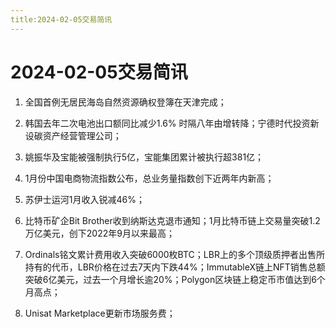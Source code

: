 ```yaml
---
title:2024-02-05交易简讯
---
```

# 2024-02-05交易简讯

1. 全国首例无居民海岛自然资源确权登簿在天津完成；

2. 韩国去年二次电池出口额同比减少1.6% 时隔八年由增转降；宁德时代投资新设碳资产经营管理公司；

3. 姚振华及宝能被强制执行5亿，宝能集团累计被执行超381亿；

4. 1月份中国电商物流指数公布，总业务量指数创下近两年内新高；

5. 苏伊士运河1月收入锐减46%；

6. 比特币矿企Bit Brother收到纳斯达克退市通知；1月比特币链上交易量突破1.2万亿美元，创下2022年9月以来最高；

7. Ordinals铭文累计费用收入突破6000枚BTC；LBR上的多个顶级质押者出售所持有的代币，LBR价格在过去7天内下跌44%；ImmutableX链上NFT销售总额突破6亿美元，过去一个月增长逾20%；Polygon区块链上稳定币市值达到6个月高点；

8. Unisat Marketplace更新市场服务费；
​